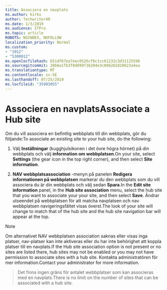 ```yaml
---
title: Associera en navplats
ms.author: kirks
author: Techwriter40
ms.date: 1/3/2019
ms.audience: ITPro
ms.topic: article
ROBOTS: NOINDEX, NOFOLLOW
localization_priority: Normal
ms.custom:
- "1012"
- "5300012"
ms.openlocfilehash: 651df67ea7eec0526cf6c1cc61232c3d31125596
ms.sourcegitcommit: 20b6a1fb3f0d899f3b204e3c066262d10623a4ea
ms.translationtype: MT
ms.contentlocale: sv-SE
ms.lasthandoff: 07/25/2019
ms.locfileid: "35903055"
---
```

# <a name="associate-a-hub-site"></a><span data-ttu-id="82322-102">Associera en navplats</span><span class="sxs-lookup"><span data-stu-id="82322-102">Associate a Hub site</span></span>

<span data-ttu-id="82322-103">Om du vill associera en befintlig webbplats till din webbplats, gör du följande:</span><span class="sxs-lookup"><span data-stu-id="82322-103">To associate an existing site to your hub site, do the following:</span></span>
  
1. <span data-ttu-id="82322-104">Välj **Inställningar** (kugghjulsikonen i det övre högra hörnet) på din webbplats och välj **information om webbplatsen**.</span><span class="sxs-lookup"><span data-stu-id="82322-104">On your site, select **Settings** (the gear icon in the top right corner), and then select **Site information**.</span></span>

2. <span data-ttu-id="82322-105">**NAV webbplatsassociation** -menyn på panelen **Redigera informationen på webbplatsen** markerar du den webbplats som du vill associera du är din webbplats och välj sedan **Spara**.</span><span class="sxs-lookup"><span data-stu-id="82322-105">In the **Edit site information** panel, in the **Hub site association** menu, select the hub site that you want to associate your your site, and then select **Save**.</span></span> <span data-ttu-id="82322-106">Ändrar utseendet på webbplatsen för att matcha navplatsen och nav webbplatsen navigeringsfältet visas överst.</span><span class="sxs-lookup"><span data-stu-id="82322-106">The look of your site will change to match that of the hub site and the hub site navigation bar will appear at the top.</span></span>

 > [!Note]
><span data-ttu-id="82322-107">Om alternativet NAV webbplatsen association saknas eller visas inga platser, nav-platser kan inte aktiveras eller du har inte behörighet att koppla platser till en navplats.</span><span class="sxs-lookup"><span data-stu-id="82322-107">If the Hub site association option is not present or no sites are listed there, hub sites may not be enabled or you may not have permission to associate sites with a hub site.</span></span> <span data-ttu-id="82322-108">Kontakta administratören för mer information.</span><span class="sxs-lookup"><span data-stu-id="82322-108">Contact your administrator for more information.</span></span>

><span data-ttu-id="82322-109">Det finns ingen gräns för antalet webbplatser som kan associeras med en navplats.</span><span class="sxs-lookup"><span data-stu-id="82322-109">There is no limit on the number of sites that can be associated with a hub site.</span></span>
  